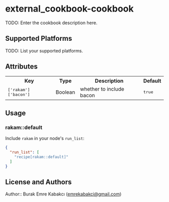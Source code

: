 # external_cookbook-cookbook

TODO: Enter the cookbook description here.

## Supported Platforms

TODO: List your supported platforms.

## Attributes

<table>
  <tr>
    <th>Key</th>
    <th>Type</th>
    <th>Description</th>
    <th>Default</th>
  </tr>
  <tr>
    <td><tt>['rakam']['bacon']</tt></td>
    <td>Boolean</td>
    <td>whether to include bacon</td>
    <td><tt>true</tt></td>
  </tr>
</table>

## Usage

### rakam::default

Include `rakam` in your node's `run_list`:

```json
{
  "run_list": [
    "recipe[rakam::default]"
  ]
}
```

## License and Authors

Author:: Burak Emre Kabakcı (<emrekabakci@gmail.com>)
